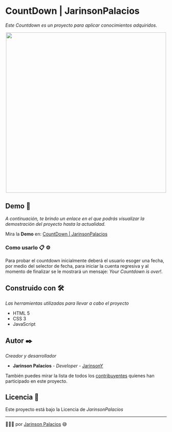 # CountDown | JarinsonPalacios

_Este Countdown es un proyecto para aplicar conocimientos adquiridos._


<p align="center"><img height="500" src="https://i.ibb.co/hXjLgJ5/Count-Down-Jarinson-Palacios.jpg"/></p>


## Demo 🚀

_A continuación, te brindo un enlace en el que podrás visualizar la demostración del proyecto hasta la actualidad._

Mira la **Demo** en:
[CountDown | JarinsonPalacios](https://jarinsony.github.io/CountDown/)


### Como usarlo 📋 ⚙️

Para probar el countdown inicialmente deberá el usuario esoger una fecha, por medio del selector de fecha, para iniciar la cuenta regresiva y al momento de finalizar se le mostrará un mensaje: _Your Countdown is over!_.

## Construido con 🛠️

_Las herramientas utilizadas para llevar a cabo el proyecto_

* HTML 5
* CSS 3
* JavaScript

## Autor ✒️

_Creador y desarrollador_

* **Jarinson Palacios** - *Developer* - [JarinsonY](https://github.com/JarinsonY)

También puedes mirar la lista de todos los [contribuyentes](https://github.com/JarinsonY/CountDown/contributors) quíenes han participado en este proyecto. 

## Licencia 📄

Este proyecto está bajo la Licencia de _JarinsonPalacios_



---
👨‍💻🚀 por [Jarinson Palacios](https://github.com/JarinsonY) 😅
